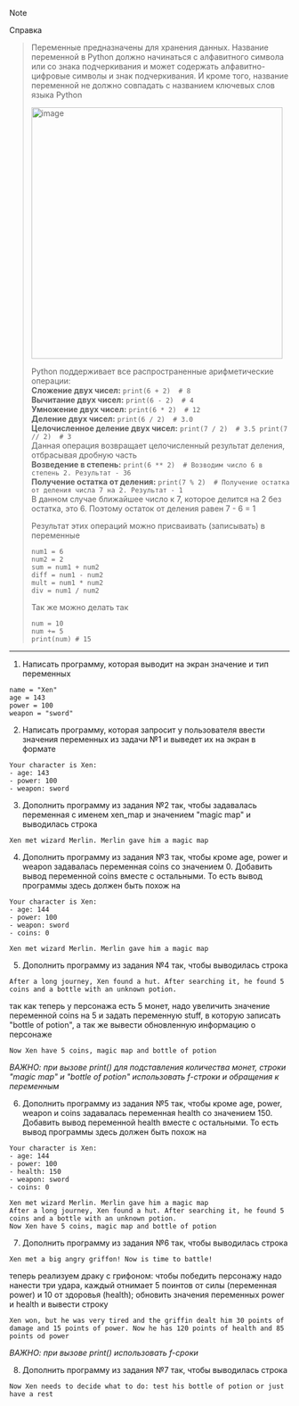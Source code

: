 > [!NOTE]  
> Справка

> Переменные предназначены для хранения данных. Название переменной в Python должно начинаться с алфавитного символа или со знака подчеркивания и может содержать алфавитно-цифровые символы и знак подчеркивания. И кроме того, название переменной не должно совпадать с названием ключевых слов языка Python
> 
> <img width="451" alt="image" src="https://github.com/user-attachments/assets/95910441-a08c-4840-b84a-b414a71ccf44" />
>
> Python поддерживает все распространенные арифметические операции:\
> **Сложение двух чисел:** ```print(6 + 2)  # 8```\
> **Вычитание двух чисел:** ```print(6 - 2)  # 4```\
> **Умножение двух чисел:** ```print(6 * 2)  # 12```\
> **Деление двух чисел:** ```print(6 / 2)  # 3.0```\
> **Целочисленное деление двух чисел:** ```print(7 / 2)  # 3.5 print(7 // 2)  # 3```\
Данная операция возвращает целочисленный результат деления, отбрасывая дробную часть\
> **Возведение в степень:** ```print(6 ** 2)  # Возводим число 6 в степень 2. Результат - 36```\
> **Получение остатка от деления:** ```print(7 % 2)  # Получение остатка от деления числа 7 на 2. Результат - 1```\
В данном случае ближайшее число к 7, которое делится на 2 без остатка, это 6. Поэтому остаток от деления равен 7 - 6 = 1
>
> Результат этих операций можно присваивать (записывать) в переменные
> ```
> num1 = 6
> num2 = 2
> sum = num1 + num2
> diff = num1 - num2
> mult = num1 * num2
> div = num1 / num2
> ```
> Так же можно делать так 
> ```
> num = 10
> num += 5
> print(num) # 15
> ```

---

1) Написать программу, которая выводит на экран значение и тип переменных 
```
name = "Xen"
age = 143
power = 100
weapon = "sword"
```
2) Написать программу, которая запросит у пользователя ввести значения переменных из задачи №1 и выведет их на экран в формате
```
Your character is Xen:
- age: 143
- power: 100
- weapon: sword
```
3) Дополнить программу из задания №2 так, чтобы задавалась переменная с именем xen_map и значением "magic map" и выводилась строка
```
Xen met wizard Merlin. Merlin gave him a magic map 
```

4) Дополнить программу из задания №3 так, чтобы кроме age, power и weapon задавалась переменная coins со значением 0. Добавить вывод переменной coins вместе с остальными. То есть вывод программы здесь должен быть похож на
```
Your character is Xen:
- age: 144
- power: 100
- weapon: sword
- coins: 0

Xen met wizard Merlin. Merlin gave him a magic map 
```
5) Дополнить программу из задания №4 так, чтобы выводилась строка
```
After a long journey, Xen found a hut. After searching it, he found 5 coins and a bottle with an unknown potion.
```
так как теперь у персонажа есть 5 монет, надо увеличить значение переменной coins на 5 и задать переменную stuff, в которую записать "bottle of potion", а так же вывести обновленную информацию о персонаже
```
Now Xen have 5 coins, magic map and bottle of potion
```
*ВАЖНО: при вызове print() для подставления количества монет, строки "magic map" и "bottle of potion" использовать f-строки и обращения к переменным*

6) Дополнить программу из задания №5 так, чтобы кроме age, power, weapon и coins задавалась переменная health со значением 150. Добавить вывод переменной health вместе с остальными. То есть вывод программы здесь должен быть похож на
```
Your character is Xen:
- age: 144
- power: 100
- health: 150
- weapon: sword
- coins: 0

Xen met wizard Merlin. Merlin gave him a magic map
After a long journey, Xen found a hut. After searching it, he found 5 coins and a bottle with an unknown potion.
Now Xen have 5 coins, magic map and bottle of potion
```
7) Дополнить программу из задания №6 так, чтобы выводилась строка 
```
Xen met a big angry griffon! Now is time to battle!
```
теперь реализуем драку с грифоном: чтобы победить персонажу надо нанести три удара, каждый отнимает 5 поинтов от силы (переменная power) и 10 от здоровья (health);
обновить значения переменных power и health и вывести строку
```
Xen won, but he was very tired and the griffin dealt him 30 points of damage and 15 points of power. Now he has 120 points of health and 85 points od power
```
*ВАЖНО: при вызове print() использовать f-сроки*

8) Дополнить программу из задания №7 так, чтобы выводилась строка 
```
Now Xen needs to decide what to do: test his bottle of potion or just have a rest
```
